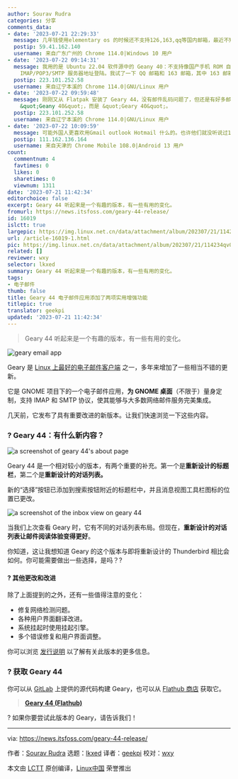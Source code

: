 ```yaml
---
author: Sourav Rudra
categories: 分享
comments_data:
- date: '2023-07-21 22:29:33'
  message: 几年钱使用elementary os 的时候还不支持126,163,qq等国内邮箱，最近不知道是否支持？有在用的小伙伴告知一下，觉得它的软件界面很舒服，比thundbird要好些。
  postip: 59.41.162.140
  username: 来自广东广州的 Chrome 114.0|Windows 10 用户
- date: '2023-07-22 09:14:31'
  message: 我用的是 Ubuntu 22.04 软件源中的 Geany 40：不支持像国产手机 ROM 自带的电子邮件客户端那样直接登陆，但支持手动输入
    IMAP/POP3/SMTP 服务器地址登陆。我试了一下 QQ 邮箱和 163 邮箱，其中 163 邮箱账户无法登陆，QQ 邮箱能正常接收邮件，但邮件显示有问题，经常是邮件末尾显示出一大串代码或者是乱码，且一些邮件格式显示不正确。
  postip: 223.101.252.58
  username: 来自辽宁本溪的 Chrome 114.0|GNU/Linux 用户
- date: '2023-07-22 09:59:48'
  message: 刚刚又从 Flatpak 安装了 Geary 44，没有邮件乱码问题了，但还是有好多邮件加载不出来，且 163 邮箱中邮件的接收还是有问题。另外更正一下上一条中的笔误：不是
    &quot;Geany 40&quot;，而是 &quot;Geary 40&quot;。
  postip: 223.101.252.58
  username: 来自辽宁本溪的 Chrome 114.0|GNU/Linux 用户
- date: '2023-07-22 10:09:59'
  message: 可能外国人更喜欢用Gmail outlook Hotmail 什么的。也许他们就没听说过163邮箱。
  postip: 111.162.136.164
  username: 来自天津的 Chrome Mobile 108.0|Android 13 用户
count:
  commentnum: 4
  favtimes: 0
  likes: 0
  sharetimes: 0
  viewnum: 1311
date: '2023-07-21 11:42:34'
editorchoice: false
excerpt: Geary 44 听起来是一个有趣的版本，有一些有用的变化。
fromurl: https://news.itsfoss.com/geary-44-release/
id: 16019
islctt: true
largepic: https://img.linux.net.cn/data/attachment/album/202307/21/114234qv03yzqlj0klj0c5.jpg
url: /article-16019-1.html
pic: https://img.linux.net.cn/data/attachment/album/202307/21/114234qv03yzqlj0klj0c5.jpg.thumb.jpg
related: []
reviewer: wxy
selector: lkxed
summary: Geary 44 听起来是一个有趣的版本，有一些有用的变化。
tags:
- 电子邮件
thumb: false
title: Geary 44 电子邮件应用添加了两项实用增强功能
titlepic: true
translator: geekpi
updated: '2023-07-21 11:42:34'
---
```



> 
> Geary 44 听起来是一个有趣的版本，有一些有用的变化。
> 
> 
> 


![geary email app](https://img.linux.net.cn/data/attachment/album/202307/21/114234qv03yzqlj0klj0c5.jpg)


Geary 是 [Linux 上最好的电子邮件客户端](https://itsfoss.com:443/best-email-clients-linux/) 之一，多年来增加了一些相当不错的更新。


它是 GNOME 项目下的一个电子邮件应用，**为 GNOME 桌面**（不限于）量身定制，支持 IMAP 和 SMTP 协议，使其能够与大多数网络邮件服务完美集成。


几天前，它发布了具有重要改进的新版本。让我们快速浏览一下这些内容。


### ? Geary 44：有什么新内容？


![a screenshot of geary 44's about page](https://img.linux.net.cn/data/attachment/album/202307/21/114235gogtdzcf732aghff.jpg)


Geary 44 是一个相对较小的版本，有两个重要的补充。第一个是**重新设计的标题栏**，第二个是**重新设计的对话列表。**


新的“选择”按钮已添加到搜索按钮附近的标题栏中，并且消息视图工具栏图标的位置已更改。


![a screenshot of the inbox view on geary 44](https://img.linux.net.cn/data/attachment/album/202307/21/114235dir2czcr0c1itgmm.jpg)


当我们上次查看 Geary 时，它有不同的对话列表布局。但现在，**重新设计的对话列表让邮件阅读体验变得更好**。


你知道，这让我想知道 Geary 的这个版本与即将重新设计的 Thunderbird 相比会如何。你可能需要做出一些选择，是吗？?


#### ?️ 其他更改和改进


除了上面提到的之外，还有一些值得注意的变化：


* 修复网络检测问题。
* 各种用户界面翻译改进。
* 系统挂起时使用挂起引擎。
* 多个错误修复和用户界面调整。


你可以浏览 [发行说明](https://gitlab.gnome.org:443/GNOME/geary/-/tags/44.0) 以了解有关此版本的更多信息。


### ? 获取 Geary 44


你可以从 [GitLab](https://gitlab.gnome.org:443/GNOME/geary) 上提供的源代码构建 Geary，也可以从 [Flathub 商店](https://flathub.org:443/apps/org.gnome.Geary) 获取它。



> 
> **[Geary 44 (Flathub)](https://flathub.org:443/apps/org.gnome.Geary)**
> 
> 
> 


? 如果你要尝试此版本的 Geary，请告诉我们！




---


via: <https://news.itsfoss.com/geary-44-release/>


作者：[Sourav Rudra](https://news.itsfoss.com/author/sourav/) 选题：[lkxed](https://github.com/lkxed/) 译者：[geekpi](https://github.com/geekpi) 校对：[wxy](https://github.com/wxy)


本文由 [LCTT](https://github.com/LCTT/TranslateProject) 原创编译，[Linux中国](https://linux.cn/) 荣誉推出